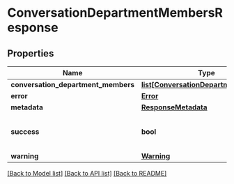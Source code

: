 # ConversationDepartmentMembersResponse

## Properties
Name | Type | Description | Notes
------------ | ------------- | ------------- | -------------
**conversation_department_members** | [**list[ConversationDepartmentMember]**](ConversationDepartmentMember.md) |  | [optional] 
**error** | [**Error**](Error.md) |  | [optional] 
**metadata** | [**ResponseMetadata**](ResponseMetadata.md) |  | [optional] 
**success** | **bool** | Indicates if API call was successful | [optional] 
**warning** | [**Warning**](Warning.md) |  | [optional] 

[[Back to Model list]](../README.md#documentation-for-models) [[Back to API list]](../README.md#documentation-for-api-endpoints) [[Back to README]](../README.md)


